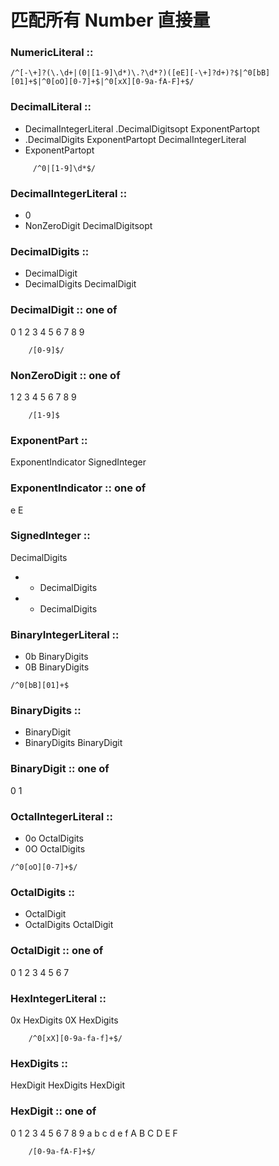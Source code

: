 <!--
 * @Descripttion: 匹配所有Number直接量
 * @version:
 * @Author: Brian
 * @Date: 2020年04月21日16:09:36
 * @LastEditors: Brian
 * @LastEditTime: 2020年04月22日12:22:17
 -->
 
# 匹配所有 Number 直接量

### NumericLiteral ::
```
/^[-\+]?(\.\d+|(0|[1-9]\d*)\.?\d*?)([eE][-\+]?d+)?$|^0[bB][01]+$|^0[oO][0-7]+$|^0[xX][0-9a-fA-F]+$/
```

### DecimalLiteral ::

- DecimalIntegerLiteral .DecimalDigitsopt ExponentPartopt
- .DecimalDigits ExponentPartopt DecimalIntegerLiteral
- ExponentPartopt

```
     /^0|[1-9]\d*$/
```

### DecimalIntegerLiteral ::

- 0
- NonZeroDigit DecimalDigitsopt

### DecimalDigits ::

- DecimalDigit
- DecimalDigits DecimalDigit

### DecimalDigit :: one of

0 1 2 3 4 5 6 7 8 9

```
    /[0-9]$/
```

### NonZeroDigit :: one of

1 2 3 4 5 6 7 8 9

```
    /[1-9]$
```

### ExponentPart ::

ExponentIndicator SignedInteger

### ExponentIndicator :: one of

e E

### SignedInteger ::

DecimalDigits

- - DecimalDigits
- - DecimalDigits

### BinaryIntegerLiteral ::

- 0b BinaryDigits
- 0B BinaryDigits

```
/^0[bB][01]+$
```

### BinaryDigits ::

- BinaryDigit
- BinaryDigits BinaryDigit

### BinaryDigit :: one of

0 1

### OctalIntegerLiteral ::

- 0o OctalDigits
- 0O OctalDigits

```
/^0[oO][0-7]+$/
```

### OctalDigits ::

- OctalDigit
- OctalDigits OctalDigit

### OctalDigit :: one of

0 1 2 3 4 5 6 7

### HexIntegerLiteral ::

0x HexDigits
0X HexDigits

```
    /^0[xX][0-9a-fa-f]+$/
```

### HexDigits ::

HexDigit
HexDigits HexDigit

### HexDigit :: one of

0 1 2 3 4 5 6 7 8 9 a b c d e f A B C D E F

```
    /[0-9a-fA-F]+$/
```
